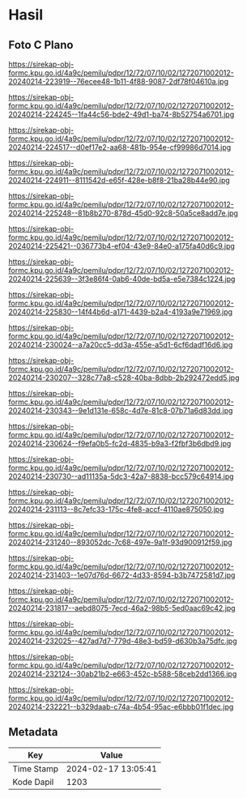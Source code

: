 # Hasil

## Foto C Plano

https://sirekap-obj-formc.kpu.go.id/4a9c/pemilu/pdpr/12/72/07/10/02/1272071002012-20240214-223919--76ecee48-1b11-4f88-9087-2df78f04610a.jpg

https://sirekap-obj-formc.kpu.go.id/4a9c/pemilu/pdpr/12/72/07/10/02/1272071002012-20240214-224245--1fa44c56-bde2-49d1-ba74-8b52754a6701.jpg

https://sirekap-obj-formc.kpu.go.id/4a9c/pemilu/pdpr/12/72/07/10/02/1272071002012-20240214-224517--d0ef17e2-aa68-481b-954e-cf99986d7014.jpg

https://sirekap-obj-formc.kpu.go.id/4a9c/pemilu/pdpr/12/72/07/10/02/1272071002012-20240214-224911--8111542d-e65f-428e-b8f8-21ba28b44e90.jpg

https://sirekap-obj-formc.kpu.go.id/4a9c/pemilu/pdpr/12/72/07/10/02/1272071002012-20240214-225248--81b8b270-878d-45d0-92c8-50a5ce8add7e.jpg

https://sirekap-obj-formc.kpu.go.id/4a9c/pemilu/pdpr/12/72/07/10/02/1272071002012-20240214-225421--036773b4-ef04-43e9-84e0-a175fa40d6c9.jpg

https://sirekap-obj-formc.kpu.go.id/4a9c/pemilu/pdpr/12/72/07/10/02/1272071002012-20240214-225639--3f3e86f4-0ab6-40de-bd5a-e5e7384c1224.jpg

https://sirekap-obj-formc.kpu.go.id/4a9c/pemilu/pdpr/12/72/07/10/02/1272071002012-20240214-225830--14f44b6d-a171-4439-b2a4-4193a9e71969.jpg

https://sirekap-obj-formc.kpu.go.id/4a9c/pemilu/pdpr/12/72/07/10/02/1272071002012-20240214-230024--a7a20cc5-dd3a-455e-a5d1-6cf6dadf16d6.jpg

https://sirekap-obj-formc.kpu.go.id/4a9c/pemilu/pdpr/12/72/07/10/02/1272071002012-20240214-230207--328c77a8-c528-40ba-8dbb-2b292472edd5.jpg

https://sirekap-obj-formc.kpu.go.id/4a9c/pemilu/pdpr/12/72/07/10/02/1272071002012-20240214-230343--9e1d131e-658c-4d7e-81c8-07b71a6d83dd.jpg

https://sirekap-obj-formc.kpu.go.id/4a9c/pemilu/pdpr/12/72/07/10/02/1272071002012-20240214-230624--f9efa0b5-fc2d-4835-b9a3-f2fbf3b6dbd9.jpg

https://sirekap-obj-formc.kpu.go.id/4a9c/pemilu/pdpr/12/72/07/10/02/1272071002012-20240214-230730--ad11135a-5dc3-42a7-8838-bcc579c64914.jpg

https://sirekap-obj-formc.kpu.go.id/4a9c/pemilu/pdpr/12/72/07/10/02/1272071002012-20240214-231113--8c7efc33-175c-4fe8-accf-4110ae875050.jpg

https://sirekap-obj-formc.kpu.go.id/4a9c/pemilu/pdpr/12/72/07/10/02/1272071002012-20240214-231240--893052dc-7c68-497e-9a1f-93d900912f59.jpg

https://sirekap-obj-formc.kpu.go.id/4a9c/pemilu/pdpr/12/72/07/10/02/1272071002012-20240214-231403--1e07d76d-6672-4d33-8594-b3b7472581d7.jpg

https://sirekap-obj-formc.kpu.go.id/4a9c/pemilu/pdpr/12/72/07/10/02/1272071002012-20240214-231817--aebd8075-7ecd-46a2-98b5-5ed0aac69c42.jpg

https://sirekap-obj-formc.kpu.go.id/4a9c/pemilu/pdpr/12/72/07/10/02/1272071002012-20240214-232025--427ad7d7-779d-48e3-bd59-d630b3a75dfc.jpg

https://sirekap-obj-formc.kpu.go.id/4a9c/pemilu/pdpr/12/72/07/10/02/1272071002012-20240214-232124--30ab21b2-e663-452c-b588-58ceb2dd1366.jpg

https://sirekap-obj-formc.kpu.go.id/4a9c/pemilu/pdpr/12/72/07/10/02/1272071002012-20240214-232221--b329daab-c74a-4b54-95ac-e6bbb01f1dec.jpg


## Metadata

| Key        | Value               |
| ---------- | ------------------- |
| Time Stamp | 2024-02-17 13:05:41 |
| Kode Dapil | 1203                |



